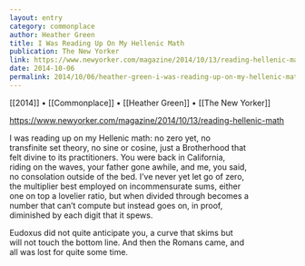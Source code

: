 ```yaml
---
layout: entry
category: commonplace
author: Heather Green
title: I Was Reading Up On My Hellenic Math
publication: The New Yorker
link: https://www.newyorker.com/magazine/2014/10/13/reading-hellenic-math
date: 2014-10-06
permalink: 2014/10/06/heather-green-i-was-reading-up-on-my-hellenic-math
---
```


[[2014]] • [[Commonplace]] • [[Heather Green]] • [[The New Yorker]]

https://www.newyorker.com/magazine/2014/10/13/reading-hellenic-math

I was reading up on my Hellenic math: no zero yet, no 
<br>transfinite set theory, no sine or cosine, just a Brotherhood that 
<br>felt divine to its practitioners. You were back in California, 
<br>riding on the waves, your father gone awhile, and me, you said, 
<br>no consolation outside of the bed. I’ve never yet let go of zero, 
<br>the multiplier best employed on incommensurate sums, either 
<br>one on top a lovelier ratio, but when divided through becomes a 
<br>number that can’t compute but instead goes on, in proof, 
<br>diminished by each digit that it spews. 

Eudoxus did not quite anticipate you, a curve that skims but 
<br>will not touch the bottom line. And then the Romans came, and 
<br>all was lost for quite some time.
    